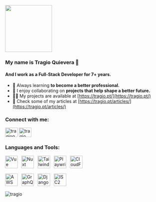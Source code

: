 <img height="150" src="https://tragio.pt/assets/images/logo.png"/>

<h3>My name is Tragio Quievera 👋</h3>
<h4>And I work as a Full-Stack Developer for 7+ years.</h4>

- 🌱 Always learning **to become a better professional.**
- 👯 I enjoy collaborating on **projects that help shape a better future.**
- 👨‍💻 My projects are available at [https://tragio.pt/](https://tragio.pt/)
- 📝 Check some of my articles at [https://tragio.pt/articles/](https://tragio.pt/articles/)

<h3 align="left">Connect with me:</h3>
<p align="left">
<a href="https://twitter.com/tragioquievera" target="blank"><img align="center" src="https://raw.githubusercontent.com/rahuldkjain/github-profile-readme-generator/master/src/images/icons/Social/twitter.svg" alt="tragioquievera" height="30" width="40" /></a>
<a href="https://linkedin.com/in/tragio" target="blank"><img align="center" src="https://raw.githubusercontent.com/rahuldkjain/github-profile-readme-generator/master/src/images/icons/Social/linked-in-alt.svg" alt="tragio" height="30" width="40" /></a>
</p>


<h3 align="left">Languages and Tools:</h3>
<p align="left">
<img src="https://tragio.pt/assets/brands/vue.svg" alt="Vue" width="40" height="40" style="margin-right: 8px;"/>&nbsp;<img src="https://tragio.pt/assets/brands/nuxt.svg" alt="Nuxt" width="40" height="40" style="margin-right: 8px;"/>&nbsp;<img src="https://tragio.pt/assets/brands/tailwind.svg" alt="Tailwind" width="40" height="40" style="margin-right: 8px;"/>&nbsp;<img src="https://tragio.pt/assets/brands/playwright.svg" alt="Playwright" width="40" height="40" style="margin-right: 8px;"/>&nbsp;<img src="https://tragio.pt/assets/brands/cloudflare.svg" alt="CloudFlare" width="40" height="40" style="margin-right: 8px;"/>
</p>
<p align="left">
<img src="https://tragio.pt/assets/brands/aws.svg" alt="AWS" width="40" height="40" style="margin-right: 8px;"/>&nbsp;<img src="https://tragio.pt/assets/brands/graphql.svg" alt="GraphQL" width="40" height="40" style="margin-right: 8px;"/>&nbsp;<img src="https://tragio.pt/assets/brands/django.svg" alt="Django" width="40" height="40" style="margin-right: 8px;"/>&nbsp;<img src="https://tragio.pt/assets/brands/isc2.svg" alt="ISC2" width="40" height="40" style="margin-right: 8px;"/>
</p>




<p><img align="center" src="https://github-readme-streak-stats.herokuapp.com/?user=tragio&" alt="tragio" /></p>

